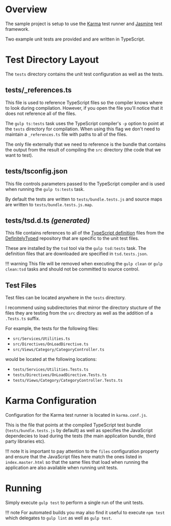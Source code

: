 # Overview

The sample project is setup to use the [Karma](https://karma-runner.github.io) test runner and [Jasmine](http://jasmine.github.io/) test framework.

Two example unit tests are provided and are written in TypeScript.

# Test Directory Layout

The `tests` directory contains the unit test configuration as well as the tests.

## tests/_references.ts

This file is used to reference TypeScript files so the compiler knows where to look during compilation. However, if you open the file you'll notice that it does not reference all of the files.

The `gulp ts:tests` task uses the TypeScript compiler's `-p` option to point at the `tests` directory for compilation. When using this flag we don't need to maintain a `_references.ts` file with paths to all of the files.

The only file externally that we need to reference is the bundle that contains the output from the result of compiling the `src` directory (the code that we want to test).

## tests/tsconfig.json

This file controls parameters passed to the TypeScript compiler and is used when running the `gulp ts:tests` task.

By default the tests are written to `tests/bundle.tests.js` and source maps are written to `tests/bundle.tests.js.map`.

## tests/tsd.d.ts _(generated)_

This file contains references to all of the [TypeScript definition](http://www.typescriptlang.org/Handbook#writing-dts-files) files from the [DefinitelyTyped](http://definitelytyped.org/) repository that are specific to the unit test files.

These are installed by the `tsd` tool via the `gulp tsd:tests` task. The definition files that are downloaded are specified in `tsd.tests.json`.

!!! warning
	This file will be removed when executing the `gulp clean` or `gulp clean:tsd` tasks and should not be committed to source control.

## Test Files

Test files can be located anywhere in the `tests` directory.

I recommend using subdirectories that mirror the directory stucture of the files they are testing from the `src` directory as well as the addition of a `.Tests.ts` suffix.

For example, the tests for the following files:

* `src/Services/Utilities.ts`
* `src/Directives/OnLoadDirective.ts`
* `src/Views/Category/CategoryController.ts`

would be located at the following locations:

* `tests/Services/Utilities.Tests.ts`
* `tests/Directives/OnLoadDirective.Tests.ts`
* `tests/Views/Category/CategoryController.Tests.ts`

# Karma Configuration

Configuration for the Karma test runner is located in `karma.conf.js`.

This is the file that points at the compiled TypeScript test bundle (`tests/bundle.tests.js` by default) as well as specifies the JavaScript dependecies to load during the tests (the main application bundle, third party libraries etc).

!!! note
	It is important to pay attention to the `files` configuration property and ensure that the JavaScript files here match the ones listed in `index.master.html` so that the same files that load when running the application are also available when running unit tests.

# Running

Simply execute `gulp test` to perform a single run of the unit tests.

!!! note
	For automated builds you may also find it useful to execute `npm test` which delegates to `gulp lint` as well as `gulp test`.

